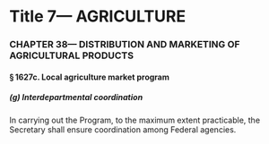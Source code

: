 
# Title 7— AGRICULTURE
### CHAPTER 38— DISTRIBUTION AND MARKETING OF AGRICULTURAL PRODUCTS
#### § 1627c. Local agriculture market program
##### (g) Interdepartmental coordination

In carrying out the Program, to the maximum extent practicable, the Secretary shall ensure coordination among Federal agencies.
